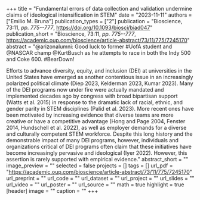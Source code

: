 +++
title = "Fundamental errors of data collection and validation undermine claims of ideological intensification in STEM"
date = "2023-11-11"
authors = ["Emilio M. Bruna"]
publication_types = ["2"]
publication = "Bioscience, 73:11, _pp. 775--777_, https://doi.org/10.1093/biosci/biad047"
publication_short = "Bioscience, 73:11, _pp. 775--777_, https://academic.oup.com/bioscience/article-abstract/73/11/775/7245170"
abstract = "@arizonalumni: Good luck to former #UofA student and @NASCAR champ @KurtBusch as he attempts to race in both the Indy 500 and Coke 600. #BearDown!

Efforts to advance diversity, equity, and inclusion (DEI) at universities in the United States have emerged as another contentious issue in an increasingly polarized political climate (Diep 2023, Kelderman 2023, Kumar 2023). Many of the DEI programs now under fire were actually mandated and implemented decades ago by congress with broad bipartisan support (Watts et al. 2015) in response to the dramatic lack of racial, ethnic, and gender parity in STEM disciplines (Palid et al. 2023). More recent ones have been motivated by increasing evidence that diverse teams are more creative or have a competitive advantage (Hong and Page 2004, Fenster 2014, Hundschell et al. 2022), as well as employer demands for a diverse and culturally competent STEM workforce. Despite this long history and the demonstrable impact of many DEI programs, however, individuals and organizations critical of DEI programs often claim that these initiatives have become increasingly pervasive and ideological (Iyer 2022). However, this assertion is rarely supported with empirical evidence."
abstract_short = ""
image_preview = ""
selected = false
projects = []
tags = []
url_pdf = "https://academic.oup.com/bioscience/article-abstract/73/11/775/7245170"
url_preprint = ""
url_code = ""
url_dataset = ""
url_project = ""
url_slides = ""
url_video = ""
url_poster = ""
url_source = ""
math = true
highlight = true
[header]
image = ""
caption = ""
+++
